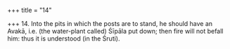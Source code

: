 +++
title = "14"

+++
14. Into the pits in which the posts are to stand, he should have an Avakā, i.e. (the water-plant called) Śīpāla put down; then fire will not befall him: thus it is understood (in the Śruti).
